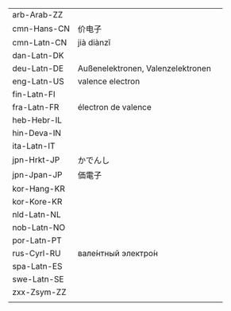 | | | |
|-|-|-|
| arb-Arab-ZZ |  |  |
| cmn-Hans-CN | 价电子 |  |
| cmn-Latn-CN | jià diànzǐ |  |
| dan-Latn-DK |  |  |
| deu-Latn-DE | Außenelektronen, Valenzelektronen |  |
| eng-Latn-US | valence electron |  |
| fin-Latn-FI |  |  |
| fra-Latn-FR | électron de valence |  |
| heb-Hebr-IL |  |  |
| hin-Deva-IN |  |  |
| ita-Latn-IT |  |  |
| jpn-Hrkt-JP | かでんし |  |
| jpn-Jpan-JP | 価電子 |  |
| kor-Hang-KR |  |  |
| kor-Kore-KR |  |  |
| nld-Latn-NL |  |  |
| nob-Latn-NO |  |  |
| por-Latn-PT |  |  |
| rus-Cyrl-RU | вале́нтный электро́н |  |
| spa-Latn-ES |  |  |
| swe-Latn-SE |  |  |
| zxx-Zsym-ZZ |  |  |
|  |  |  |
